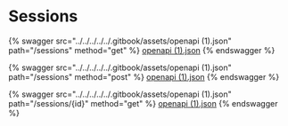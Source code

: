 # Sessions

{% swagger src="../../../../../.gitbook/assets/openapi (1).json" path="/sessions" method="get" %}
[openapi (1).json](<../../../../../.gitbook/assets/openapi (1).json>)
{% endswagger %}

{% swagger src="../../../../../.gitbook/assets/openapi (1).json" path="/sessions" method="post" %}
[openapi (1).json](<../../../../../.gitbook/assets/openapi (1).json>)
{% endswagger %}

{% swagger src="../../../../../.gitbook/assets/openapi (1).json" path="/sessions/{id}" method="get" %}
[openapi (1).json](<../../../../../.gitbook/assets/openapi (1).json>)
{% endswagger %}
